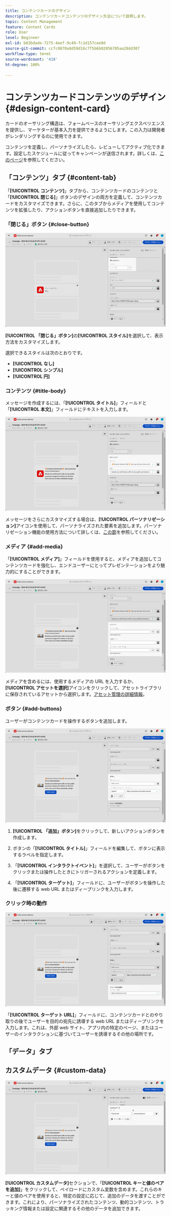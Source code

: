 ```yaml
---
title: コンテンツカードのデザイン
description: コンテンツカードコンテンツのデザイン方法について説明します。
topic: Content Management
feature: Content Cards
role: User
level: Beginner
exl-id: b83bdade-7275-4eef-9c49-fc1d157cee0d
source-git-commit: ccfc0870a8d59d16c7f5b6b02856785aa28dd307
workflow-type: tm+mt
source-wordcount: '418'
ht-degree: 100%

---
```


# コンテンツカードコンテンツのデザイン {#design-content-card}

カードのオーサリング構造は、フォームベースのオーサリングエクスペリエンスを提供し、マーケターが基本入力を提供できるようにします。この入力は開発者がレンダリングするのに使用できます。

コンテンツを定義し、パーソナライズしたら、レビューしてアクティブ化できます。設定したスケジュールに従ってキャンペーンが送信されます。詳しくは、[このページ](../campaigns/review-activate-campaign.md)を参照してください。

## 「コンテンツ」タブ {#content-tab}

「**[!UICONTROL コンテンツ]**」タブから、コンテンツカードのコンテンツと「**[!UICONTROL 閉じる]**」ボタンのデザインの両方を定義して、コンテンツカードをカスタマイズできます。さらに、このタブからメディアを使用してコンテンツを拡張したり、アクションボタンを直接追加したりできます。

### 「閉じる」ボタン {#close-button}

![](assets/content-card-design-1.png)

**[!UICONTROL 「閉じる」ボタン]**&#x200B;の&#x200B;**[!UICONTROL スタイル]**&#x200B;を選択して、表示方法をカスタマイズします。

選択できるスタイルは次のとおりです。

* **[!UICONTROL なし]**
* **[!UICONTROL シンプル]**
* **[!UICONTROL 円]**

### コンテンツ {#title-body}

メッセージを作成するには、「**[!UICONTROL タイトル]**」フィールドと「**[!UICONTROL 本文]**」フィールドにテキストを入力します。

![](assets/content-card-design-2.png)

メッセージをさらにカスタマイズする場合は、**[!UICONTROL パーソナリゼーション]**&#x200B;アイコンを使用して、パーソナライズされた要素を追加します。パーソナリゼーション機能の使用方法について詳しくは、[この節](../personalization/personalize.md)を参照してください。

<!--
+++More options with advanced formatting

If the **[!UICONTROL Advanced formatting mode]** is switched on, you can choose for your **[!UICONTROL Header]** and **[!UICONTROL Body]**:

* the **[!UICONTROL Font]**
* the **[!UICONTROL Pt size]**
* the **[!UICONTROL Font Color]**
* the **[!UICONTROL Alignment]**
+++
-->

### メディア {#add-media}

「**[!UICONTROL メディア]**」フィールドを使用すると、メディアを追加してコンテンツカードを強化し、エンドユーザーにとってプレゼンテーションをより魅力的にすることができます。

![](assets/content-card-design-3.png)

メディアを含めるには、使用するメディアの URL を入力するか、**[!UICONTROL アセットを選択]**&#x200B;アイコンをクリックして、アセットライブラリに保存されているアセットから選択します。[アセット管理の詳細情報](../integrations/assets.md)。

<!--
+++More options with advanced formatting

If the **[!UICONTROL Advanced formatting mode]** is switched on, you can add an **[!UICONTROL Alternative text]** for screen reading applications and another asset in the **[!UICONTROL Dark Mode Media URL]** field.

+++
-->

### ボタン {#add-buttons}

ユーザーがコンテンツカードを操作するボタンを追加します。

![](assets/content-card-design-4.png)

1. **[!UICONTROL 「追加」ボタン]**&#x200B;をクリックして、新しいアクションボタンを作成します。

1. ボタンの「**[!UICONTROL タイトル]**」フィールドを編集して、ボタンに表示するラベルを指定します。

1. 「**[!UICONTROL インタラクトイベント]**」を選択して、ユーザーがボタンをクリックまたは操作したときにトリガーされるアクションを定義します。

1. 「**[!UICONTROL ターゲット]**」フィールドに、ユーザーがボタンを操作した後に遷移する web URL またはディープリンクを入力します。

<!--
+++More options with advanced formatting

If the **[!UICONTROL Advanced formatting mode]** is switched on, you can choose for your **[!UICONTROL Buttons]**:

* the **[!UICONTROL Font]**
* the **[!UICONTROL Pt size]**
* the **[!UICONTROL Font Color]**
* the **[!UICONTROL Alignment]**

+++
-->

### クリック時の動作

![](assets/content-card-design-5.png)

「**[!UICONTROL ターゲット URL]**」フィールドに、コンテンツカードとのやり取りの後でユーザーを目的の宛先に誘導する web URL またはディープリンクを入力します。これは、外部 web サイト、アプリ内の特定のページ、またはユーザーのインタラクションに基づいてユーザーを誘導するその他の場所です。

## 「データ」タブ

## カスタムデータ {#custom-data}

![](assets/content-card-design-6.png)

**[!UICONTROL カスタムデータ]**&#x200B;セクションで、「**[!UICONTROL キーと値のペアを追加]**」をクリックして、ペイロードにカスタム変数を含めます。これらのキーと値のペアを使用すると、特定の設定に応じて、追加のデータを渡すことができます。これにより、パーソナライズされたコンテンツ、動的コンテンツ、トラッキング情報または設定に関連するその他のデータを追加できます。
